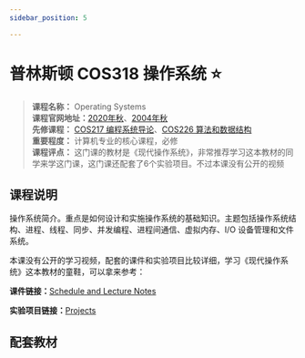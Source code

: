 ```yaml
---
sidebar_position: 5

---
```


# 普林斯顿 COS318 操作系统 ⭐️

>**课程名称：** Operating Systems  
**课程官网地址：**[2020年秋](https://www.cs.princeton.edu/courses/archive/fall20/cos318/index.html)、[2004年秋](https://www.cs.princeton.edu/courses/archive/fall04/cos318/)   
**先修课程：** [COS217 编程系统导论](https://hackway.org/docs/cs/freshman/cpp/cos217)、[COS226 算法和数据结构](https://hackway.org/docs/cs/freshman/datastructure/cos226)      
**重要程度：**  计算机专业的核心课程，必修         
**课程评点：** 这门课的教材是《现代操作系统》，非常推荐学习这本教材的同学来学这门课，这门课还配套了6个实验项目。不过本课没有公开的视频      

## 课程说明
操作系统简介。重点是如何设计和实施操作系统的基础知识。主题包括操作系统结构、进程、线程、同步、并发编程、进程间通信、虚拟内存、I/O 设备管理和文件系统。

本课没有公开的学习视频，配套的课件和实验项目比较详细，学习《现代操作系统》这本教材的童鞋，可以拿来参考：

**课件链接：**[Schedule and Lecture Notes](https://www.cs.princeton.edu/courses/archive/fall20/cos318/schedule.html)

**实验项目链接：**[Projects](https://www.cs.princeton.edu/courses/archive/fall20/cos318/projects.html)

## 配套教材

<Book img="https://hackweek-1251009918.cos.ap-shanghai.myqcloud.com/hackway/cs/s29633301.jpg" url="https://item.jd.com/10026870611405.html" title="现代操作系统 原书第4版 "></Book>







